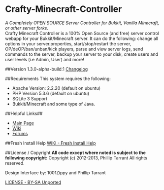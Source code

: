 Crafty-Minecraft-Controller
===========================
*A Completely OPEN SOURCE Server Controller for Bukkit, Vanilla Minecraft, or other server forks.*<br />
Crafty Minecraft Controller is a 100% Open Source (and free) server control webapp for your Bukkit/Minecraft server. 
It can do the following: change all options in your server.properties, start/stop/restart the server, OP/deOP/ban/unban/kick players, 
parse and view server logs, send commands to the server, backup your server to your disk, create users and user levels (i.e Admin, User) and more!
<br />

##Version 1.3.0-alpha-build:1
[Changelog](http://www.craftycontroller.com/wiki/doku.php?id=changelog)

##Requirements
This system requires the following:
 * Apache Version: 2.2.20 (default on ubuntu)
 * PHP Version 5.3.6 (default on ubuntu)
 * SQLite 3 Support
 * Bukkit/Minecraft and some type of Java.

##Helpful Links##
  * [Main Page](http://www.craftycontroller.com)
  * [Wiki](http://www.craftycontroller.com/wiki/doku.php)
  * [Forums](http://www.craftycontroller.com/forums/index.php)

##Fresh Install Help
[WIKI - Fresh Install Help](http://www.craftycontroller.com/wiki/doku.php?id=installation)

##License / Copyright
**All code except where noted is subject to the following copyright:**
Copyright (c) 2012-2013, Phillip Tarrant
All rights reserved.

Design Interface by: 1001Zippy and Phillip Tarrant

[LICENSE - BY-SA Unported](http://creativecommons.org/licenses/by-sa/3.0/legalcode)

 
